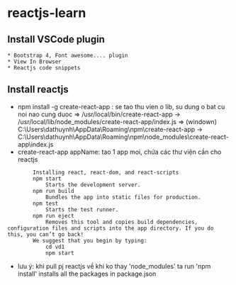 # reactjs-learn
## Install VSCode plugin
    * Bootstrap 4, Font awesome.... plugin
    * View In Browser
    * Reactjs code snippets
## Install reactjs
* npm install -g create-react-app : se tao thu vien o lib, su dung o bat cu noi nao cung duoc
        => /usr/local/bin/create-react-app -> /usr/local/lib/node_modules/create-react-app/index.js
        => (windown) C:\Users\dathuynh\AppData\Roaming\npm\create-react-app -> C:\Users\dathuynh\AppData\Roaming\npm\node_modules\create-react-app\index.js
* create-react-app appName: tao 1 app moi, chứa các thư viện cần cho reactjs
```
        Installing react, react-dom, and react-scripts
        npm start
            Starts the development server.
        npm run build
            Bundles the app into static files for production.
        npm test
            Starts the test runner.
        npm run eject
            Removes this tool and copies build dependencies, configuration files and scripts into the app directory. If you do this, you can’t go back!
        We suggest that you begin by typing:
            cd vd1
            npm start
```
* lưu ý: khi pull pj reactjs về khi ko thay 'node_modules' ta run 'npm install' installs all the packages in package.json
